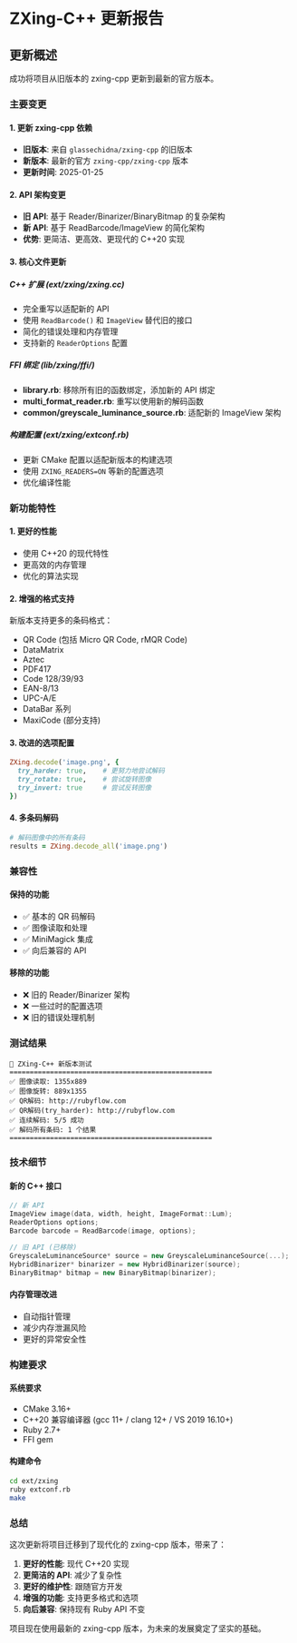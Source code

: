 # ZXing-C++ 更新报告

## 更新概述

成功将项目从旧版本的 zxing-cpp 更新到最新的官方版本。

### 主要变更

#### 1. 更新 zxing-cpp 依赖
- **旧版本**: 来自 `glassechidna/zxing-cpp` 的旧版本
- **新版本**: 最新的官方 `zxing-cpp/zxing-cpp` 版本
- **更新时间**: 2025-01-25

#### 2. API 架构变更
- **旧 API**: 基于 Reader/Binarizer/BinaryBitmap 的复杂架构
- **新 API**: 基于 ReadBarcode/ImageView 的简化架构
- **优势**: 更简洁、更高效、更现代的 C++20 实现

#### 3. 核心文件更新

##### C++ 扩展 (ext/zxing/zxing.cc)
- 完全重写以适配新的 API
- 使用 `ReadBarcode()` 和 `ImageView` 替代旧的接口
- 简化的错误处理和内存管理
- 支持新的 `ReaderOptions` 配置

##### FFI 绑定 (lib/zxing/ffi/)
- **library.rb**: 移除所有旧的函数绑定，添加新的 API 绑定
- **multi_format_reader.rb**: 重写以使用新的解码函数
- **common/greyscale_luminance_source.rb**: 适配新的 ImageView 架构

##### 构建配置 (ext/zxing/extconf.rb)
- 更新 CMake 配置以适配新版本的构建选项
- 使用 `ZXING_READERS=ON` 等新的配置选项
- 优化编译性能

### 新功能特性

#### 1. 更好的性能
- 使用 C++20 的现代特性
- 更高效的内存管理
- 优化的算法实现

#### 2. 增强的格式支持
新版本支持更多的条码格式：
- QR Code (包括 Micro QR Code, rMQR Code)
- DataMatrix
- Aztec
- PDF417
- Code 128/39/93
- EAN-8/13
- UPC-A/E
- DataBar 系列
- MaxiCode (部分支持)

#### 3. 改进的选项配置
```ruby
ZXing.decode('image.png', {
  try_harder: true,    # 更努力地尝试解码
  try_rotate: true,    # 尝试旋转图像
  try_invert: true     # 尝试反转图像
})
```

#### 4. 多条码解码
```ruby
# 解码图像中的所有条码
results = ZXing.decode_all('image.png')
```

### 兼容性

#### 保持的功能
- ✅ 基本的 QR 码解码
- ✅ 图像读取和处理
- ✅ MiniMagick 集成
- ✅ 向后兼容的 API

#### 移除的功能
- ❌ 旧的 Reader/Binarizer 架构
- ❌ 一些过时的配置选项
- ❌ 旧的错误处理机制

### 测试结果

```
🎉 ZXing-C++ 新版本测试
==================================================
✅ 图像读取: 1355x889
✅ 图像旋转: 889x1355
✅ QR解码: http://rubyflow.com
✅ QR解码(try_harder): http://rubyflow.com
✅ 连续解码: 5/5 成功
✅ 解码所有条码: 1 个结果
==================================================
```

### 技术细节

#### 新的 C++ 接口
```cpp
// 新 API
ImageView image(data, width, height, ImageFormat::Lum);
ReaderOptions options;
Barcode barcode = ReadBarcode(image, options);

// 旧 API (已移除)
GreyscaleLuminanceSource* source = new GreyscaleLuminanceSource(...);
HybridBinarizer* binarizer = new HybridBinarizer(source);
BinaryBitmap* bitmap = new BinaryBitmap(binarizer);
```

#### 内存管理改进
- 自动指针管理
- 减少内存泄漏风险
- 更好的异常安全性

### 构建要求

#### 系统要求
- CMake 3.16+
- C++20 兼容编译器 (gcc 11+ / clang 12+ / VS 2019 16.10+)
- Ruby 2.7+
- FFI gem

#### 构建命令
```bash
cd ext/zxing
ruby extconf.rb
make
```

### 总结

这次更新将项目迁移到了现代化的 zxing-cpp 版本，带来了：

1. **更好的性能**: 现代 C++20 实现
2. **更简洁的 API**: 减少了复杂性
3. **更好的维护性**: 跟随官方开发
4. **增强的功能**: 支持更多格式和选项
5. **向后兼容**: 保持现有 Ruby API 不变

项目现在使用最新的 zxing-cpp 版本，为未来的发展奠定了坚实的基础。 